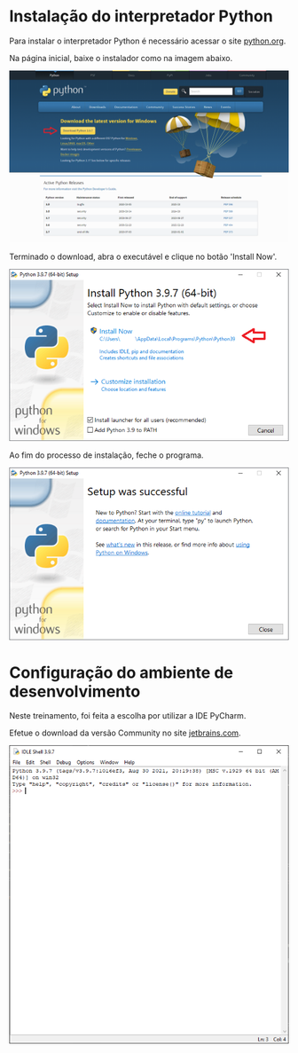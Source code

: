 # Instalação do interpretador Python
Para instalar o interpretador Python é necessário acessar o site [python.org](https://www.python.org/downloads/).

Na página inicial, baixe o instalador como na imagem abaixo.

![](install1.png)

Terminado o download, abra o executável e clique no botão 'Install Now'.

![](install2.png)

Ao fim do processo de instalação, feche o programa.

![](install3.png)

# Configuração do ambiente de desenvolvimento

Neste treinamento, foi feita a escolha por utilizar a IDE PyCharm.

Efetue o download da versão Community no site [jetbrains.com](https://www.jetbrains.com/pycharm/download/#section=windows).

![](install4.png)

